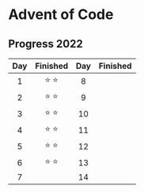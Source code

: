 # Advent of Code

## Progress 2022

| Day | Finished | Day | Finished |
|:--:|:--------:|:--:|:--------:|
| 1 | ⭐ ⭐ | 8 | | 15 | | 22 | |
| 2 | ⭐ ⭐| 9 | | 16 | | 23 | |
| 3 | ⭐ ⭐ | 10 | | 17 | | 24 | |
| 4 | ⭐ ⭐ | 11 | | 18 | | 25 | |
| 5 | ⭐ ⭐ | 12 | | 19 | | | |
| 6 | ⭐ ⭐ | 13 | | 20 | | | |
| 7 | | 14 | | 21 | | | |
